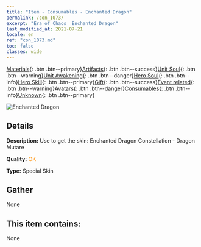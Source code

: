```yaml
---
title: "Item - Consumables - Enchanted Dragon"
permalink: /con_1073/
excerpt: "Era of Chaos  Enchanted Dragon"
last_modified_at: 2021-07-21
locale: en
ref: "con_1073.md"
toc: false
classes: wide
---
```

 [Materials](/Items/){: .btn .btn--primary}[Artifacts](/Items/Artifacts/){: .btn .btn--success}[Unit Soul](/Items/UnitSoul/){: .btn .btn--warning}[Unit Awakening](/Items/UnitAwakening/){: .btn .btn--danger}[Hero Soul](/Items/HeroSoul/){: .btn .btn--info}[Hero Skill](/Items/HeroSkill/){: .btn .btn--primary}[Gift](/Items/Gift/){: .btn .btn--success}[Event related](/Items/Events/){: .btn .btn--warning}[Avatars](/Items/Avatars/){: .btn .btn--danger}[Consumables](/Items/Consumables/){: .btn .btn--info}[Unknown](/Items/Unknown/){: .btn .btn--primary}

 ![Enchanted Dragon](/images/h/h_MutareDrake3.jpg)

## Details
 **Description:** Use to get the skin: Enchanted Dragon Constellation - Dragon Mutare

 **Quality:** <span style="color: #FF8C00">OK</span>

 **Type:** Special Skin

## Gather

  None

## This item contains:

  None

